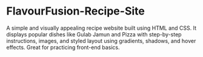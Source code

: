 # FlavourFusion-Recipe-Site
A simple and visually appealing recipe website built using HTML and CSS. It displays popular dishes like Gulab Jamun and Pizza with step-by-step instructions, images, and styled layout using gradients, shadows, and hover effects. Great for practicing front-end basics.
